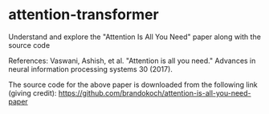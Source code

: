 # attention-transformer
Understand and explore the "Attention Is All You Need" paper along with the source code

References:
Vaswani, Ashish, et al. "Attention is all you need." Advances in neural information processing systems 30 (2017).

The source code for the above paper is downloaded from the following link (giving credit):
https://github.com/brandokoch/attention-is-all-you-need-paper

